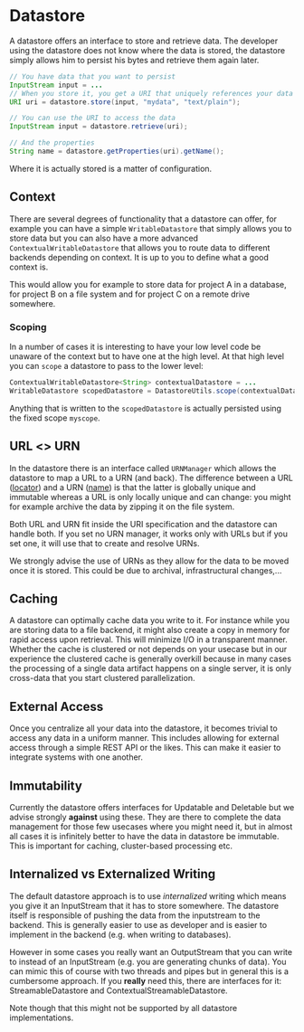 # Datastore

A datastore offers an interface to store and retrieve data. The developer using the datastore does not know where the data is stored, the datastore simply allows him to persist his bytes and retrieve them again later.

```java
// You have data that you want to persist
InputStream input = ...
// When you store it, you get a URI that uniquely references your data
URI uri = datastore.store(input, "mydata", "text/plain");

// You can use the URI to access the data
InputStream input = datastore.retrieve(uri);

// And the properties
String name = datastore.getProperties(uri).getName();
```

Where it is actually stored is a matter of configuration.

## Context

There are several degrees of functionality that a datastore can offer, for example you can have a simple `WritableDatastore` that simply allows you to store data but you can also have a more advanced `ContextualWritableDatastore` that allows you to route data to different backends depending on context. It is up to you to define what a good context is.

This would allow you for example to store data for project A in a database, for project B on a file system and for project C on a remote drive somewhere.

### Scoping

In a number of cases it is interesting to have your low level code be unaware of the context but to have one at the high level. At that high level you can `scope` a datastore to pass to the lower level:

```java
ContextualWritableDatastore<String> contextualDatastore = ...
WritableDatastore scopedDatastore = DatastoreUtils.scope(contextualDatastore, "myscope");
``` 

Anything that is written to the `scopedDatastore` is actually persisted using the fixed scope `myscope`.

## URL <> URN

In the datastore there is an interface called `URNManager` which allows the datastore to map a URL to a URN (and back). The difference between a URL ([locator](http://en.wikipedia.org/wiki/Uniform_resource_locator)) and a URN ([name](http://en.wikipedia.org/wiki/Uniform_resource_name)) is that the latter is globally unique and immutable whereas a URL is only locally unique and can change: you might for example archive the data by zipping it on the file system.

Both URL and URN fit inside the URI specification and the datastore can handle both. If you set no URN manager, it works only with URLs but if you set one, it will use that to create and resolve URNs.

We strongly advise the use of URNs as they allow for the data to be moved once it is stored. This could be due to archival, infrastructural changes,...

## Caching

A datastore can optimally cache data you write to it. For instance while you are storing data to a file backend, it might also create a copy in memory for rapid access upon retrieval. This will minimize I/O in a transparent manner. Whether the cache is clustered or not depends on your usecase but in our experience the clustered cache is generally overkill because in many cases the processing of a single data artifact happens on a single server, it is only cross-data that you start clustered parallelization.

## External Access

Once you centralize all your data into the datastore, it becomes trivial to access any data in a uniform manner. This includes allowing for external access through a simple REST API or the likes. This can make it easier to integrate systems with one another.

## Immutability

Currently the datastore offers interfaces for Updatable and Deletable but we advise strongly **against** using these. They are there to complete the data management for those few usecases where you might need it, but in almost all cases it is infinitely better to have the data in datastore be immutable. This is important for caching, cluster-based processing etc.

## Internalized vs Externalized Writing

The default datastore approach is to use _internalized_ writing which means you give it an InputStream that it has to store somewhere. The datastore itself is responsible of pushing the data from the inputstream to the backend. This is generally easier to use as developer and is easier to implement in the backend (e.g. when writing to databases).

However in some cases you really want an OutputStream that you can write to instead of an InputStream (e.g. you are generating chunks of data). You can mimic this of course with two threads and pipes but in general this is a cumbersome approach. If you **really** need this, there are interfaces for it: StreamableDatastore and ContextualStreamableDatastore.

Note though that this might not be supported by all datastore implementations.